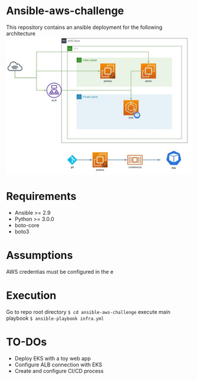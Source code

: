 # Ansible-aws-challenge
This repository contains an ansible deployment for the following architecture
![arch](img/architecture.png)

# Requirements 
- Ansible >= 2.9
- Python >= 3.0.0
- boto-core
- boto3

# Assumptions
AWS credentias must be configured in the e

# Execution
Go to repo root directory
`$ cd ansible-aws-challenge`
execute main playbook
`$ ansible-playbook infra.yml`

# TO-DOs
- Deploy EKS with a toy web app
- Configure ALB connection with EKS
- Create and configure CI/CD process


